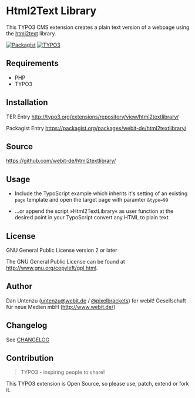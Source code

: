 Html2Text Library
=================

This TYPO3 CMS extension creates a plain text version of a webpage using the 
[html2text](https://github.com/mtibben/html2text) library.

[![Packagist](https://img.shields.io/packagist/v/webit-de/html2textlibrary.svg)](https://packagist.org/packages/webit-de/html2textlibrary/)
[![TYPO3](https://img.shields.io/badge/TYPO3-extension-orange.svg)](https://extensions.typo3.org/extension/html2textlibrary/)

Requirements
------------

* PHP
* TYPO3

Installation
-------------

TER Entry http://typo3.org/extensions/repository/view/html2textlibrary/

Packagist Entry https://packagist.org/packages/webit-de/html2textlibrary/

Source
------

https://github.com/webit-de/html2textlibrary/

Usage
-----

- Include the TypoScript example which inherits it's setting of an existing
  `page` template and open the target page with paramter `&type=99`

- …or append the script »Html2TextLibrary« as user function at the
  desired point in your TypoScript convert any HTML to plain text

License
-------

GNU General Public License version 2 or later

The GNU General Public License can be found at http://www.gnu.org/copyleft/gpl.html.

Author
------

Dan Untenzu (<untenzu@webit.de> / [@pixelbrackets](https://github.com/pixelbrackets))
for webit! Gesellschaft für neue Medien mbH (http://www.webit.de/)

Changelog
---------

See [CHANGELOG](./CHANGELOG.md)

Contribution
------------

> TYPO3 - inspiring people to share!

This TYPO3 extension is Open Source, so please use, patch, extend or fork it.
